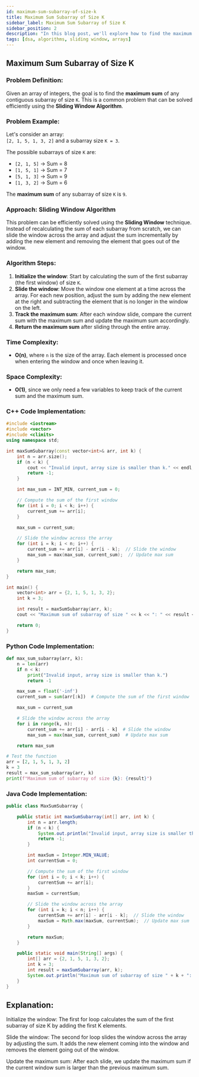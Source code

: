 ```yaml
---
id: maximum-sum-subarray-of-size-k
title: Maximum Sum Subarray of Size K
sidebar_label: Maximum Sum Subarray of Size K
sidebar_position: 2
description: "In this blog post, we'll explore how to find the maximum sum of any subarray of size K using the Sliding Window Algorithm."
tags: [dsa, algorithms, sliding window, arrays]
---
```


## Maximum Sum Subarray of Size K

### Problem Definition:

Given an array of integers, the goal is to find the **maximum sum** of any contiguous subarray of size `K`. This is a common problem that can be solved efficiently using the **Sliding Window Algorithm**.

### Problem Example:

Let's consider an array:  
`[2, 1, 5, 1, 3, 2]` and a subarray size `K = 3`.

The possible subarrays of size `K` are:
- `[2, 1, 5]` → Sum = 8
- `[1, 5, 1]` → Sum = 7
- `[5, 1, 3]` → Sum = 9
- `[1, 3, 2]` → Sum = 6

The **maximum sum** of any subarray of size `K` is `9`.

### Approach: Sliding Window Algorithm

This problem can be efficiently solved using the **Sliding Window** technique. Instead of recalculating the sum of each subarray from scratch, we can slide the window across the array and adjust the sum incrementally by adding the new element and removing the element that goes out of the window.

### Algorithm Steps:

1. **Initialize the window**: Start by calculating the sum of the first subarray (the first window) of size `K`.
2. **Slide the window**: Move the window one element at a time across the array. For each new position, adjust the sum by adding the new element at the right and subtracting the element that is no longer in the window on the left.
3. **Track the maximum sum**: After each window slide, compare the current sum with the maximum sum and update the maximum sum accordingly.
4. **Return the maximum sum** after sliding through the entire array.

### Time Complexity:
- **O(n)**, where `n` is the size of the array. Each element is processed once when entering the window and once when leaving it.
  
### Space Complexity:
- **O(1)**, since we only need a few variables to keep track of the current sum and the maximum sum.

### C++ Code Implementation:

```cpp
#include <iostream>
#include <vector>
#include <climits>
using namespace std;

int maxSumSubarray(const vector<int>& arr, int k) {
    int n = arr.size();
    if (n < k) {
        cout << "Invalid input, array size is smaller than k." << endl;
        return -1;
    }

    int max_sum = INT_MIN, current_sum = 0;

    // Compute the sum of the first window
    for (int i = 0; i < k; i++) {
        current_sum += arr[i];
    }

    max_sum = current_sum;

    // Slide the window across the array
    for (int i = k; i < n; i++) {
        current_sum += arr[i] - arr[i - k];  // Slide the window
        max_sum = max(max_sum, current_sum);  // Update max sum
    }

    return max_sum;
}

int main() {
    vector<int> arr = {2, 1, 5, 1, 3, 2};
    int k = 3;

    int result = maxSumSubarray(arr, k);
    cout << "Maximum sum of subarray of size " << k << ": " << result << endl;

    return 0;
}
```
### Python Code Implementation:
```python
def max_sum_subarray(arr, k):
    n = len(arr)
    if n < k:
        print("Invalid input, array size is smaller than k.")
        return -1

    max_sum = float('-inf')
    current_sum = sum(arr[:k])  # Compute the sum of the first window

    max_sum = current_sum

    # Slide the window across the array
    for i in range(k, n):
        current_sum += arr[i] - arr[i - k]  # Slide the window
        max_sum = max(max_sum, current_sum)  # Update max sum

    return max_sum

# Test the function
arr = [2, 1, 5, 1, 3, 2]
k = 3
result = max_sum_subarray(arr, k)
print(f"Maximum sum of subarray of size {k}: {result}")
```

### Java Code Implementation:
```java
public class MaxSumSubarray {

    public static int maxSumSubarray(int[] arr, int k) {
        int n = arr.length;
        if (n < k) {
            System.out.println("Invalid input, array size is smaller than k.");
            return -1;
        }

        int maxSum = Integer.MIN_VALUE;
        int currentSum = 0;

        // Compute the sum of the first window
        for (int i = 0; i < k; i++) {
            currentSum += arr[i];
        }
        maxSum = currentSum;

        // Slide the window across the array
        for (int i = k; i < n; i++) {
            currentSum += arr[i] - arr[i - k];  // Slide the window
            maxSum = Math.max(maxSum, currentSum);  // Update max sum
        }

        return maxSum;
    }

    public static void main(String[] args) {
        int[] arr = {2, 1, 5, 1, 3, 2};
        int k = 3;
        int result = maxSumSubarray(arr, k);
        System.out.println("Maximum sum of subarray of size " + k + ": " + result);
    }
}
```

 ## Explanation:
Initialize the window:
The first for loop calculates the sum of the first subarray of size K by adding the first K elements.

Slide the window:
The second for loop slides the window across the array by adjusting the sum. It adds the new element coming into the window and removes the element going out of the window.

Update the maximum sum:
After each slide, we update the maximum sum if the current window sum is larger than the previous maximum sum.